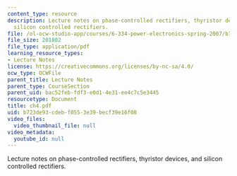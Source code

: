 ```yaml
---
content_type: resource
description: Lecture notes on phase-controlled rectifiers, thyristor devices, and
  silicon controlled rectifiers.
file: /ol-ocw-studio-app/courses/6-334-power-electronics-spring-2007/b723de93cdebf0553e39becf39e16f08_ch4.pdf
file_size: 201802
file_type: application/pdf
learning_resource_types:
- Lecture Notes
license: https://creativecommons.org/licenses/by-nc-sa/4.0/
ocw_type: OCWFile
parent_title: Lecture Notes
parent_type: CourseSection
parent_uid: bac52feb-fdf3-e0d1-4e31-ee4c7c5e3445
resourcetype: Document
title: ch4.pdf
uid: b723de93-cdeb-f055-3e39-becf39e16f08
video_files:
  video_thumbnail_file: null
video_metadata:
  youtube_id: null
---
```

Lecture notes on phase-controlled rectifiers, thyristor devices, and silicon controlled rectifiers.